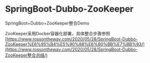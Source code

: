 # SpringBoot-Dubbo-ZooKeeper
SpringBoot+Dubbo+ZooKeeper整合Demo

ZooKeeper采用Docker容器化部署，具体整合步骤参照[https://www.rossontheway.com/2020/05/28/SpringBoot-Dubbo-ZooKeeper%E6%95%B4%E5%90%88%E6%80%BB%E7%BB%93/](https://www.rossontheway.com/2020/05/28/SpringBoot-Dubbo-ZooKeeper整合总结/)